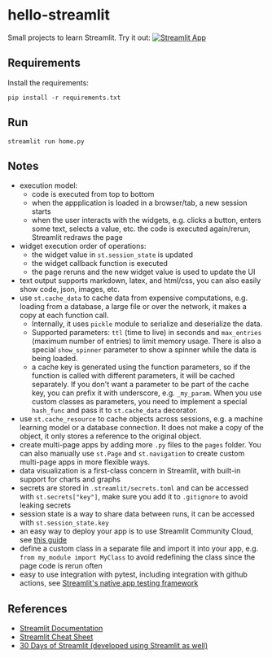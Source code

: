 # hello-streamlit
Small projects to learn Streamlit. Try it out: [![Streamlit App](https://static.streamlit.io/badges/streamlit_badge_black_white.svg)](https://data-rabbit.streamlit.app/)


## Requirements
Install the requirements:
```
pip install -r requirements.txt
```

## Run
```
streamlit run home.py
```

## Notes
- execution model:
    - code is executed from top to bottom
    - when the appplication is loaded in a browser/tab, a new session starts
    - when the user interacts with the widgets, e.g. clicks a button, enters some text, selects a value, etc. the code is executed again/rerun, Streamlit redraws the page
- widget execution order of operations:
    - the widget value in `st.session_state` is updated
    - the widget callback function is executed
    - the page reruns and the new widget value is used to update the UI
- text output supports markdown, latex, and html/css, you can also easily show code, json, images, etc.
- use `st.cache_data` to cache data from expensive computations, e.g. loading from a database, a large file or over the network, it makes a copy at each function call. 
    - Internally, it uses `pickle` module to serialize and deserialize the data. 
    - Supported parameters: `ttl` (time to live) in seconds and `max_entries` (maximum number of entries) to limit memory usage. There is also a special `show_spinner` parameter to show a spinner while the data is being loaded.
    - a cache key is generated using the function parameters, so if the function is called with different parameters, it will be cached separately. If you don't want a parameter to be part of the cache key, you can prefix it with underscore, e.g. `_my_param`. When you use custom classes as parameters, you need to implement a special `hash_func` and pass it to `st.cache_data` decorator.
- use `st.cache_resource` to cache objects across sessions, e.g. a machine learning model or a database connection. It does not make a copy of the object, it only stores a reference to the original object.
- create multi-page apps by adding more `.py` files to the `pages` folder. You can also manually use `st.Page` and `st.navigation` to create custom multi-page apps in more flexible ways.
- data visualization is a first-class concern in Streamlit, with built-in support for charts and graphs
- secrets are stored in `.streamlit/secrets.toml` and can be accessed with `st.secrets["key"]`, make sure you add it to `.gitignore` to avoid leaking secrets
- session state is a way to share data between runs, it can be accessed with `st.session_state.key`
- an easy way to deploy your app is to use Streamlit Community Cloud, see [this guide](https://docs.streamlit.io/streamlit-community-cloud/get-started/deploy-an-app)
- define a custom class in a separate file and import it into your app, e.g. `from my_module import MyClass` to avoid redefining the class since the page code is rerun often
- easy to use integration with pytest, including integration with github actions, see [Streamlit's native app testing framework](https://docs.streamlit.io/develop/concepts/app-testing)

## References
- [Streamlit Documentation](https://docs.streamlit.io/en/stable/)
- [Streamlit Cheat Sheet](https://docs.streamlit.io/library/cheatsheet)
- [30 Days of Streamlit (developed using Streamlit as well)](https://30days.streamlit.app/)
